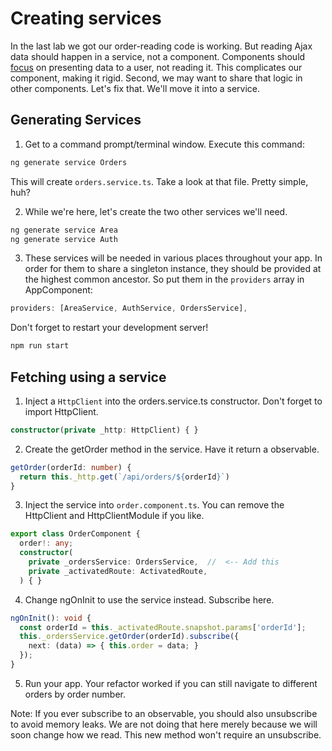 
# Creating services
<!-- Time: YYmin -->
In the last lab we got our order-reading code is working. But reading Ajax data should happen in a service, not a component. Components should [focus](https://en.wikipedia.org/wiki/Single-responsibility_principle) on presenting data to a user, not reading it. This complicates our component, making it rigid. Second, we may want to share that logic in other components. Let's fix that. We'll move it into a service.

## Generating Services
1. Get to a command prompt/terminal window. Execute this command:
```bash
ng generate service Orders
```
This will create `orders.service.ts`. Take a look at that file. Pretty simple, huh?

2. While we're here, let's create the two other services we'll need.
```bash
ng generate service Area
ng generate service Auth
```

3. These services will be needed in various places throughout your app. In order for them to share a singleton instance, they should be provided at the highest common ancestor. So put them in the `providers` array in AppComponent:
```typescript
providers: [AreaService, AuthService, OrdersService],
```

Don't forget to restart your development server!
```bash
npm run start
```

## Fetching using a service

1. Inject a `HttpClient` into the orders.service.ts constructor. Don't forget to import HttpClient.
```typescript
constructor(private _http: HttpClient) { }
```

2. Create the getOrder method in the service. Have it return a observable. 
```typescript
getOrder(orderId: number) {
  return this._http.get(`/api/orders/${orderId}`)
}
```

3. Inject the service into `order.component.ts`. You can remove the HttpClient and HttpClientModule if you like.
```typescript
export class OrderComponent {
  order!: any;
  constructor(
    private _ordersService: OrdersService,  //  <-- Add this
    private _activatedRoute: ActivatedRoute,
  ) { }
```

4. Change ngOnInit to use the service instead. Subscribe here.
```typescript
ngOnInit(): void {
  const orderId = this._activatedRoute.snapshot.params['orderId'];
  this._ordersService.getOrder(orderId).subscribe({
    next: (data) => { this.order = data; }
  });
}
```

5. Run your app. Your refactor worked if you can still navigate to different orders by order number.

Note: If you ever subscribe to an observable, you should also unsubscribe to avoid memory leaks. We are not doing that here merely because we will soon change how we read. This new method won't require an unsubscribe.